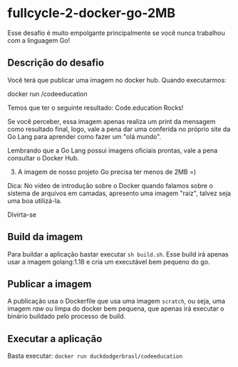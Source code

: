 # fullcycle-2-docker-go-2MB
Esse desafio é muito empolgante principalmente se você nunca trabalhou com a linguagem Go!

## Descrição do desafio
Você terá que publicar uma imagem no docker hub. Quando executarmos:

docker run <seu-user>/codeeducation

Temos que ter o seguinte resultado: Code.education Rocks!

Se você perceber, essa imagem apenas realiza um print da mensagem como resultado final, logo, vale a pena dar uma conferida no próprio site da Go Lang para aprender como fazer um "olá mundo".

Lembrando que a Go Lang possui imagens oficiais prontas, vale a pena consultar o Docker Hub.

3) A imagem de nosso projeto Go precisa ter menos de 2MB =)

Dica: No vídeo de introdução sobre o Docker quando falamos sobre o sistema de arquivos em camadas, apresento uma imagem "raiz", talvez seja uma boa utilizá-la.

Divirta-se

## Build da imagem
Para buildar a aplicação bastar executar `sh build.sh`.
Esse build irá apenas usar a imagem golang:1.18 e cria um executável bem pequeno do go.

## Publicar a imagem
A publicação usa o Dockerfile que usa uma imagem `scratch`, ou seja, uma imagem _raw_ ou limpa do docker bem pequena, que apenas irá executar o binário buildado pelo processo de build.

## Executar a aplicação
Basta executar:
`docker run duckdodgerbrasl/codeeducation`